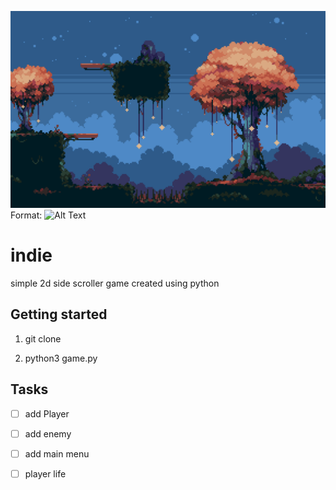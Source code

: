 ![GitHub Logo](/assets/example.png)
Format: ![Alt Text](url)

# indie
simple 2d side scroller game created using python

## Getting started

1. git clone 

2. python3 game.py 

## Tasks
- [ ] add Player
- [ ] add enemy
- [ ] add main menu
- [ ] player life

